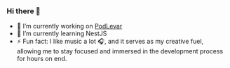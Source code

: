 ### Hi there 👋

- 🔭 I’m currently working on <a href="https://github.com/oigorholanda/PodLevar-SPA" target="_blank" >PodLevar</a>
- 🌱 I’m currently learning NestJS
- ⚡ Fun fact: I like music a lot 🎧, and it serves as my creative fuel, allowing me to stay focused and immersed in the development process for hours on end.

<!--
**oigorholanda/oigorholanda** is a ✨ _special_ ✨ repository because its `README.md` (this file) appears on your GitHub profile.

Here are some ideas to get you started:



- 👯 I’m looking to collaborate on ...
- 🤔 I’m looking for help with ...
- 💬 Ask me about ...
- 📫 How to reach me: ...
- 😄 Pronouns: ...

-->
